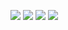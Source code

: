![](http://loenwind.info/eio/Conduit_Facade.png)
![](http://loenwind.info/eio/Hardened_Conduit_Facade.pn)
![](http://loenwind.info/eio/Transparent_Conduit_Facade.png)
![](http://loenwind.info/eio/Transparent_Hardened_Conduit_Facade.png)